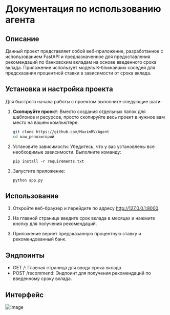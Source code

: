 # Документация по использованию агента

## Описание

Данный проект представляет собой веб-приложение, разработанное с использованием FastAPI и предназначенное для предоставления рекомендаций по банковским вкладам на основе введенного срока вклада. Приложение использует модель K-ближайших соседей для предсказания процентной ставки в зависимости от срока вклада.


## Установка и настройка проекта

Для быстрого начала работы с проектом выполните следующие шаги:

1. **Скопируйте проект**: Вместо создания отдельных папок для шаблонов и ресурсов, просто скопируйте весь проект в нужное вам место на вашем компьютере.

   ```bash
   git clone https://github.com/MaximRV/Agent
   cd ваш_репозиторий

2. Установите зависимости: Убедитесь, что у вас установлены все необходимые зависимости. Выполните команду:

       pip install -r requirements.txt


3. Запустите приложение:

       python app.py



## Использование

1. Откройте веб-браузер и перейдите по адресу http://127.0.0.1:8000.

2. На главной странице введите срок вклада в месяцах и нажмите кнопку для получения рекомендаций.

3. Приложение вернет предсказанную процентную ставку и рекомендованный банк.

## Эндпоинты

* GET /: Главная страница для ввода срока вклада.
* POST /recommend: Эндпоинт для получения рекомендаций по введенному сроку вклада.

## Интерфейс
![image](https://github.com/user-attachments/assets/9703fa6b-a05a-45cd-9026-8cac9b21c7d4)



